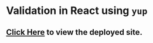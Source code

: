 # Validation in React using `yup`

## [Click Here](https://crud-validation.netlify.app/) to view the deployed site.
